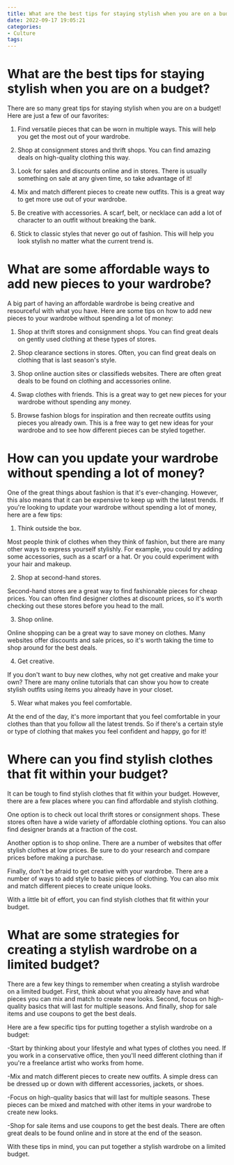 ```yaml
---
title: What are the best tips for staying stylish when you are on a budget
date: 2022-09-17 19:05:21
categories:
- Culture
tags:
---
```



#  What are the best tips for staying stylish when you are on a budget?

There are so many great tips for staying stylish when you are on a budget! Here are just a few of our favorites:

1. Find versatile pieces that can be worn in multiple ways. This will help you get the most out of your wardrobe.

2. Shop at consignment stores and thrift shops. You can find amazing deals on high-quality clothing this way.

3. Look for sales and discounts online and in stores. There is usually something on sale at any given time, so take advantage of it!

4. Mix and match different pieces to create new outfits. This is a great way to get more use out of your wardrobe.

5. Be creative with accessories. A scarf, belt, or necklace can add a lot of character to an outfit without breaking the bank.

6. Stick to classic styles that never go out of fashion. This will help you look stylish no matter what the current trend is.

#  What are some affordable ways to add new pieces to your wardrobe?

A big part of having an affordable wardrobe is being creative and resourceful with what you have. Here are some tips on how to add new pieces to your wardrobe without spending a lot of money:

1. Shop at thrift stores and consignment shops. You can find great deals on gently used clothing at these types of stores.

2. Shop clearance sections in stores. Often, you can find great deals on clothing that is last season's style.

3. Shop online auction sites or classifieds websites. There are often great deals to be found on clothing and accessories online.

4. Swap clothes with friends. This is a great way to get new pieces for your wardrobe without spending any money.

5. Browse fashion blogs for inspiration and then recreate outfits using pieces you already own. This is a free way to get new ideas for your wardrobe and to see how different pieces can be styled together.

#  How can you update your wardrobe without spending a lot of money?

One of the great things about fashion is that it's ever-changing. However, this also means that it can be expensive to keep up with the latest trends. If you're looking to update your wardrobe without spending a lot of money, here are a few tips:

1. Think outside the box.

Most people think of clothes when they think of fashion, but there are many other ways to express yourself stylishly. For example, you could try adding some accessories, such as a scarf or a hat. Or you could experiment with your hair and makeup.

2. Shop at second-hand stores.

Second-hand stores are a great way to find fashionable pieces for cheap prices. You can often find designer clothes at discount prices, so it's worth checking out these stores before you head to the mall.

3. Shop online.

Online shopping can be a great way to save money on clothes. Many websites offer discounts and sale prices, so it's worth taking the time to shop around for the best deals.

4. Get creative.

If you don't want to buy new clothes, why not get creative and make your own? There are many online tutorials that can show you how to create stylish outfits using items you already have in your closet.

5. Wear what makes you feel comfortable.

At the end of the day, it's more important that you feel comfortable in your clothes than that you follow all the latest trends. So if there's a certain style or type of clothing that makes you feel confident and happy, go for it!

#  Where can you find stylish clothes that fit within your budget?

It can be tough to find stylish clothes that fit within your budget. However, there are a few places where you can find affordable and stylish clothing.

One option is to check out local thrift stores or consignment shops. These stores often have a wide variety of affordable clothing options. You can also find designer brands at a fraction of the cost.

Another option is to shop online. There are a number of websites that offer stylish clothes at low prices. Be sure to do your research and compare prices before making a purchase.

Finally, don't be afraid to get creative with your wardrobe. There are a number of ways to add style to basic pieces of clothing. You can also mix and match different pieces to create unique looks.

With a little bit of effort, you can find stylish clothes that fit within your budget.

#  What are some strategies for creating a stylish wardrobe on a limited budget?

There are a few key things to remember when creating a stylish wardrobe on a limited budget. First, think about what you already have and what pieces you can mix and match to create new looks. Second, focus on high-quality basics that will last for multiple seasons. And finally, shop for sale items and use coupons to get the best deals.

Here are a few specific tips for putting together a stylish wardrobe on a budget:

-Start by thinking about your lifestyle and what types of clothes you need. If you work in a conservative office, then you'll need different clothing than if you're a freelance artist who works from home.

-Mix and match different pieces to create new outfits. A simple dress can be dressed up or down with different accessories, jackets, or shoes.

-Focus on high-quality basics that will last for multiple seasons. These pieces can be mixed and matched with other items in your wardrobe to create new looks.

-Shop for sale items and use coupons to get the best deals. There are often great deals to be found online and in store at the end of the season.

With these tips in mind, you can put together a stylish wardrobe on a limited budget.
